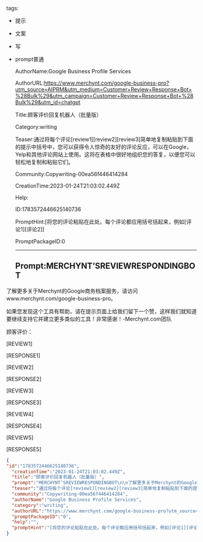   tags: 
- 提示
- 文案
- 写
- prompt普通

  AuthorName:Google Business Profile Services

  AuthorURL:https://www.merchynt.com/google-business-pro?utm_source=AIPRM&utm_medium=Customer+Review+Response+Bot+%28Bulk%29&utm_campaign=Customer+Review+Response+Bot+%28Bulk%29&utm_id=chatgpt

  Title:顾客评价回复机器人（批量版）

  Category:writing

  Teaser:通过将每个评论[review1][review2][review3]简单地复制粘贴到下面的提示中括号中，您可以获得令人惊奇的友好的评论反应，可以在Google，Yelp和其他评论网站上使用。这将在表格中很好地组织您的答复，以便您可以轻松地复制和粘贴它们。

  Community:Copywriting-00ea56f446414284

  CreationTime:2023-01-24T21:03:02.449Z

  Help:

  ID:1783572446625140736

  PromptHint:[将您的评论粘贴在此处。每个评论都应用括号括起来，例如[评论1][评论2]]

  PromptPackageID:0

  ---

  ## Prompt:MERCHYNT’SREVIEWRESPONDINGBOT

了解更多关于Merchynt的Google商务档案服务，请访问www.merchynt.com/google-business-pro。

如果您发现这个工具有帮助，请在提示页面上给我们留下一个赞，这样我们就知道要继续支持它并建立更多类似的工具！非常感谢！-Merchynt.com团队

顾客评价：

[REVIEW1]

[RESPONSE1]

[REVIEW2]

[RESPONSE2]

[REVIEW3]

[RESPONSE3]

[REVIEW4]

[RESPONSE4]

[REVIEW5]

[RESPONSE5]
>>>

  ```json
  {
  "id":"1783572446625140736",
    "creationTime":"2023-01-24T21:03:02.449Z",
    "title":"顾客评价回复机器人（批量版）",
    "prompt":"MERCHYNT’SREVIEWRESPONDINGBOT\n\n了解更多关于Merchynt的Google商务档案服务，请访问www.merchynt.com/google-business-pro。\n\n如果您发现这个工具有帮助，请在提示页面上给我们留下一个赞，这样我们就知道要继续支持它并建立更多类似的工具！非常感谢！-Merchynt.com团队\n\n顾客评价：\n\n[REVIEW1]\n\n[RESPONSE1]\n\n[REVIEW2]\n\n[RESPONSE2]\n\n[REVIEW3]\n\n[RESPONSE3]\n\n[REVIEW4]\n\n[RESPONSE4]\n\n[REVIEW5]\n\n[RESPONSE5]\n>>>",
    "teaser":"通过将每个评论[review1][review2][review3]简单地复制粘贴到下面的提示中括号中，您可以获得令人惊奇的友好的评论反应，可以在Google，Yelp和其他评论网站上使用。这将在表格中很好地组织您的答复，以便您可以轻松地复制和粘贴它们。",
    "community":"Copywriting-00ea56f446414284",
    "authorName":"Google Business Profile Services",
    "category":"writing",
    "authorURL":"https://www.merchynt.com/google-business-pro?utm_source=AIPRM&utm_medium=Customer+Review+Response+Bot+%28Bulk%29&utm_campaign=Customer+Review+Response+Bot+%28Bulk%29&utm_id=chatgpt",
    "promptPackageID":"0",
    "help":"",
    "promptHint":"[将您的评论粘贴在此处。每个评论都应用括号括起来，例如[评论1][评论2]]"
  }
  ```
